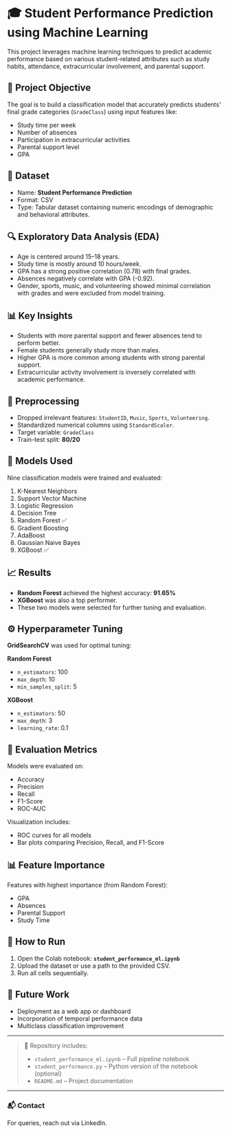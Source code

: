 # 🎓 Student Performance Prediction using Machine Learning

This project leverages machine learning techniques to predict academic performance based on various student-related attributes such as study habits, attendance, extracurricular involvement, and parental support.

## 🧠 Project Objective
The goal is to build a classification model that accurately predicts students' final grade categories (`GradeClass`) using input features like:
- Study time per week
- Number of absences
- Participation in extracurricular activities
- Parental support level
- GPA

## 📁 Dataset
- Name: **Student Performance Prediction**
- Format: CSV
- Type: Tabular dataset containing numeric encodings of demographic and behavioral attributes.

## 🔍 Exploratory Data Analysis (EDA)
- Age is centered around 15–18 years.
- Study time is mostly around 10 hours/week.
- GPA has a strong positive correlation (0.78) with final grades.
- Absences negatively correlate with GPA (-0.92).
- Gender, sports, music, and volunteering showed minimal correlation with grades and were excluded from model training.

## 📊 Key Insights
- Students with more parental support and fewer absences tend to perform better.
- Female students generally study more than males.
- Higher GPA is more common among students with strong parental support.
- Extracurricular activity involvement is inversely correlated with academic performance.

## 🧹 Preprocessing
- Dropped irrelevant features: `StudentID`, `Music`, `Sports`, `Volunteering`.
- Standardized numerical columns using `StandardScaler`.
- Target variable: `GradeClass`
- Train-test split: **80/20**

## 🤖 Models Used
Nine classification models were trained and evaluated:
1. K-Nearest Neighbors
2. Support Vector Machine
3. Logistic Regression
4. Decision Tree
5. Random Forest ✅
6. Gradient Boosting
7. AdaBoost
8. Gaussian Naive Bayes
9. XGBoost ✅

## 📈 Results
- **Random Forest** achieved the highest accuracy: **91.65%**
- **XGBoost** was also a top performer.
- These two models were selected for further tuning and evaluation.

## ⚙️ Hyperparameter Tuning
**GridSearchCV** was used for optimal tuning:

**Random Forest**
- `n_estimators`: 100
- `max_depth`: 10
- `min_samples_split`: 5

**XGBoost**
- `n_estimators`: 50
- `max_depth`: 3
- `learning_rate`: 0.1

## 🧪 Evaluation Metrics
Models were evaluated on:
- Accuracy
- Precision
- Recall
- F1-Score
- ROC-AUC

Visualization includes:
- ROC curves for all models
- Bar plots comparing Precision, Recall, and F1-Score

## 📊 Feature Importance
Features with highest importance (from Random Forest):
- GPA
- Absences
- Parental Support
- Study Time

## 📌 How to Run
1. Open the Colab notebook: **`student_performance_ml.ipynb`**
2. Upload the dataset or use a path to the provided CSV.
3. Run all cells sequentially.

## 📎 Future Work
- Deployment as a web app or dashboard
- Incorporation of temporal performance data
- Multiclass classification improvement

---

> 📂 Repository includes:
> - `student_performance_ml.ipynb` – Full pipeline notebook
> - `student_performance.py` – Python version of the notebook (optional)
> - `README.md` – Project documentation

---

### 📬 Contact
For queries, reach out via LinkedIn.

